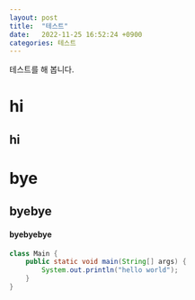```yaml
---
layout: post
title:  "테스트"
date:   2022-11-25 16:52:24 +0900
categories: 테스트
---
```

테스트를 해 봅니다.
# hi
## hi
# bye
## byebye
#### byebyebye

```java
class Main {
    public static void main(String[] args) {
        System.out.println("hello world");
    }
}
```